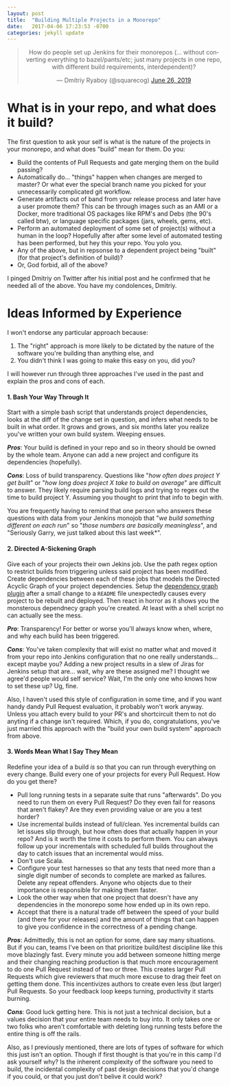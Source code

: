 ```yaml
---
layout: post
title:  "Building Multiple Projects in a Monorepo"
date:   2017-04-06 17:23:53 -0700
categories: jekyll update
---
```


<div align="center">
<blockquote class="twitter-tweet"><p lang="en" dir="ltr">How do people set up Jenkins for their monorepos (... without converting everything to bazel/pants/etc; just many projects in one repo, with different build requirements, interdependent)?</p>&mdash; Dmitriy Ryaboy (@squarecog) <a href="https://twitter.com/squarecog/status/1143678611406241792?ref_src=twsrc%5Etfw">June 26, 2019</a></blockquote> <script async src="https://platform.twitter.com/widgets.js" charset="utf-8"></script>
</div>

# What is in your repo, and what does it build?

The first question to ask your self is what is the nature of the projects in your monorepo, and what does "build" mean for them. Do you:
* Build the contents of Pull Requests and gate merging them on the build passing?
* Automatically do... "things" happen when changes are merged to master? Or what ever the special branch name you picked for your unnecessarily complicated git workflow.
* Generate artifacts out of band from your release process and later have a user promote them? This can be through images such as an AMI or a Docker, more traditional OS packages like RPM's and Debs (the 90's called btw), or language specific packages (jars, wheels, gems, etc).
* Perform an automated deployment of some set of project(s) without a human in the loop? Hopefully after after some level of automated testing has been performed, but hey this your repo. You yolo you.
* Any of the above, but in repsonse to a dependent project being "built" (for that project's definition of build)?
* Or, God forbid, all of the above?

I pinged Dmitriy on Twitter after his initial post and he confirmed that he needed all of the above. You have my condolences, Dmitriy.


# Ideas Informed by Experience

I won't endorse any particular approach because:
1. The "right" approach is more likely to be dictated by the nature of the software you're building than anything else, and
1. You didn't think I was going to make this easy on you, did you?

I will however run through three approaches I've used in the past and explain the pros and cons of each.

#### 1. Bash Your Way Through It

Start with a simple bash script that understands project dependencies, looks at the diff of the change set in question, and infers what needs to be built in what order. It grows and grows, and six months later you realize you've written your own build system. Weeping ensues.

**_Pros_**: Your build is defined in your repo and so in theory should be owned by the whole team. Anyone can add a new project and configure its dependencies (hopefully).

**_Cons_**: Loss of build transparency. Questions like "*how often does project Y get built*" or "*how long does project X take to build on average*" are difficult to answer. They likely require parsing build logs and trying to regex out the time to build project Y. Assuming you thought to print that info to begin with.

You are frequently having to remind that one person who answers these questions with data from your Jenkins monojob that "*we build something different on each run*" so "*those numbers are basically meaningless*", and "Seriously Garry, we just talked about this last week*".

#### 2. Directed A-Sickening Graph
Give each of your projects their own Jekins job. Use the path regex option to restrict builds from triggering unless said project has been modified. Create dependencies between each of these jobs that models the Directed Acyclic Graph of your project dependencies. Setup the [dependency graph plugin](https://wiki.jenkins.io/display/JENKINS/Dependency+Graph+View+Plugin) after a small change to a `README` file unexpectedly causes every project to be rebuilt and deployed. Then react in horror as it shows you the monsterous dependnecy graph you're created. At least with a shell script no can actually see the mess.


**_Pro_**: Transparency! For better or worse you'll always know when, where, and why each build has been triggered.

**_Cons_**: You've taken complexity that will exist no matter what and moved it from your repo into Jenkins configuration that no one really understands... except maybe you? Adding a new project results in a slew of Jiras for Jenkins setup that are... wait, why are these assigned me? I thought we agree'd people would self service? Wait, I'm the only one who knows how to set these up? Ug, fine.

Also, I haven't used this style of configuration in some time, and if you want handy dandy Pull Request evaluation, it probably won't work anyway.  Unless you attach every build to your PR's and shortcircuit them to not do anyting if a change isn't required. Which, if you do, congratulations, you've just married this approach with the "build your own build system" approach from above.

#### 3. Words Mean What I Say They Mean
Redefine your idea of a build *is* so that you can run through everything on every change. Build every one of your projects for every Pull Request.  How do you get there?
* Pull long running tests in a separate suite that runs "afterwards". Do you need to run them on every Pull Request? Do they even fail for reasons that aren't flakey? Are they even providing value or are you a test horder?
* Use incremental builds instead of full/clean. Yes incremental builds can let issues slip through, but how often does that actually happen in your repo? And is it worth the time it costs to perform them. You can always follow up your incrementals with scheduled full builds throughout the day to catch issues that an incremental would miss.
* Don't use Scala.
* Configure your test harnesses so that any tests that need more than a single digit number of seconds to complete are marked as failures. Delete any repeat offenders. Anyone who objects due to their importance is responsible for making them faster.
* Look the other way when that one project that doesn't have any dependencies in the monorepo some how ended up in its own repo.
* Accept that there is a natural trade off between the speed of your build (and there for your releases) and the amount of things that can happen to give you confidence in the correctness of a pending change.

**_Pros_**: Admittedly, this is not an option for some, dare say many situations. But if you can, teams I've been on that prioritize build/test discipline like this move blazingly fast. Every minute you add between someone hitting merge and their changing reaching production is that much more encouragement to do one Pull Request instead of two or three. This creates larger Pull Requests which give reviewers that much more excuse to drag their feet on getting them done. This incentivizes authors to create even less (but larger) Pull Requests. So your feedback loop keeps turning, productivity it starts burning.

**_Cons_**: Good luck getting here. This is not just a technical decision, but a values decision that your entire team needs to buy into. It only takes one or two folks who aren't comfortable with deleting long running tests before the entire thing is off the rails.

Also, as I previously mentioned, there are lots of types of software for which this just isn't an option. Though if first thought is that you're in this camp I'd ask yourself why? Is the inherent complexity of the software you need to build, the incidental complexity of past design decisions that you'd change if you could, or that you just don't belive it could work?  

